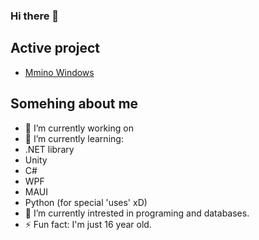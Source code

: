 ### Hi there 👋

<!--
**rudziktv/rudziktv** is a ✨ _special_ ✨ repository because its `README.md` (this file) appears on your GitHub profile.
-->

## Active project
- [Mmino Windows](https://github.com/rudziktv/MminoWindows)

## Somehing about me

- 🔭 I’m currently working on []()
- 🌱 I’m currently learning: 
 - .NET library
 - Unity
 - C#
 - WPF
 - MAUI
 - Python (for special 'uses' xD)
- 👀 I’m currently intrested in programing and databases.
- ⚡ Fun fact: I'm just 16 year old.

